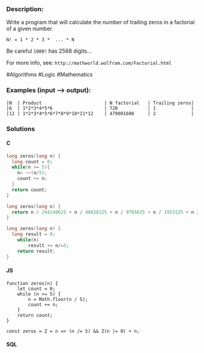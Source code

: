 ### Description:

Write a program that will calculate the number of trailing zeros in a factorial of a given number.

`N! = 1 * 2 * 3 *  ... * N`

Be careful `1000!` has 2568 digits...

For more info, see: `http://mathworld.wolfram.com/Factorial.html`

\#Algorithms \#Logic \#Mathematics

### Examples (input --> output):

```
|N	| Product	                    | N factorial	| Trailing zeros|
|6	| 1*2*3*4*5*6	                | 720	        | 1             |
|12	| 1*2*3*4*5*6*7*8*9*10*11*12	| 479001600	    | 2             |
```

### Solutions

#### C 

```C
long zeros(long n) {
  long count = 0;
  while(n >= 5){
    n= ~~(n/5);
    count += n;
  }
  return count;
}
```

```C
long zeros(long n) {
  return n / 244140625 + n / 48828125 + n / 9765625 + n / 1953125 + n / 390625 + n / 78125 + n / 15625 + n / 3125 + n / 625 + n / 125 + n / 25 + n / 5;
}
```

```C
long zeros(long n) {
  long result = 0;
    while(n)
        result += n/=5;
    return result;
}
```

#### JS

```JS
function zeros(n) {
    let count = 0;
    while (n >= 5) {
        n = Math.floor(n / 5);
        count += n;
    }
    return count;
}
```

```JS
const zeros = Z = n => (n /= 5) && Z(n |= 0) + n;
```

#### SQL

```SQL

```
